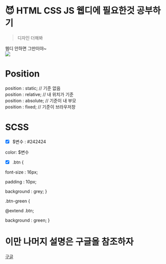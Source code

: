 ﻿# 😈 HTML CSS JS 웹디에 필요한것 공부하기
 > 디자인 더해봐
 <div>웹디 안하면 그만이야~<div>
<img src=https://user-images.githubusercontent.com/82601394/165459789-b7971ac6-17ac-430d-90c2-6c1d2d468b12.png />

 # Position
 <div>
  position : static;  // 기준 없음 <br>
  position : relative;  // 내 위치가 기준<br>
  position : absolute; // 기준이 내 부모<br>
  position : fixed; // 기준이 브라우저창<br>
 </div>
 
 # SCSS
 - [x] $변수 : #242424
 <!---->
 color: $변수
 <!----->
 - [x] .btn { 
  <!---->
  font-size : 16px;
  <!---->
  padding : 10px;
  <!---->
  background : grey;
}
 <!---->
.btn-green {
  <!---->
  @extend .btn;
  <!---->
  background : green;
}
  <!---->

 # 이만 나머지 설명은 구글을 참조하자
 [구글](https://www.google.co.kr)
